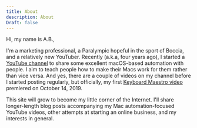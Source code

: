```yaml
---
title: About
description: About
Draft: false
---
```


Hi, my name is A.B.,

I'm a marketing professional, a Paralympic hopeful in the sport of Boccia, and a relatively new YouTuber. Recently (a.k.a, four years ago), I started a [YouTube channel](https://www.youtube.com/@AutomationMaestro) to share some excellent macOS-based automation with people. I aim to teach people how to make their Macs work for them rather than vice versa. And yes, there are a couple of videos on my channel before I started posting regularly, but officially, my first [Keyboard Maestro video](https://www.youtube.com/watch?v=xsf3EIVerCY) premiered on October 14, 2019.

This site will grow to become my little corner of the Internet. I'll share longer-length blog posts accompanying my Mac automation-focused YouTube videos, other attempts at starting an online business, and my interests in general.